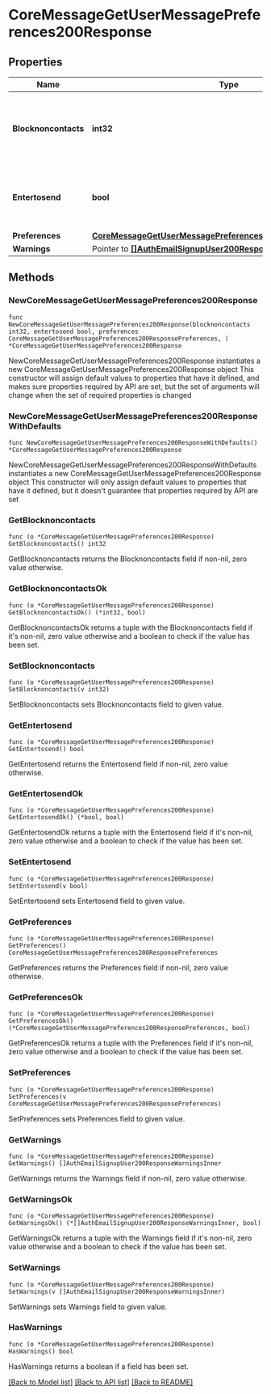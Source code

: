 # CoreMessageGetUserMessagePreferences200Response

## Properties

Name | Type | Description | Notes
------------ | ------------- | ------------- | -------------
**Blocknoncontacts** | **int32** | Privacy messaging setting to define who can message you | [default to null]
**Entertosend** | **bool** | User preference for using enter to send messages | [default to null]
**Preferences** | [**CoreMessageGetUserMessagePreferences200ResponsePreferences**](CoreMessageGetUserMessagePreferences200ResponsePreferences.md) |  | 
**Warnings** | Pointer to [**[]AuthEmailSignupUser200ResponseWarningsInner**](AuthEmailSignupUser200ResponseWarningsInner.md) |  | [optional] 

## Methods

### NewCoreMessageGetUserMessagePreferences200Response

`func NewCoreMessageGetUserMessagePreferences200Response(blocknoncontacts int32, entertosend bool, preferences CoreMessageGetUserMessagePreferences200ResponsePreferences, ) *CoreMessageGetUserMessagePreferences200Response`

NewCoreMessageGetUserMessagePreferences200Response instantiates a new CoreMessageGetUserMessagePreferences200Response object
This constructor will assign default values to properties that have it defined,
and makes sure properties required by API are set, but the set of arguments
will change when the set of required properties is changed

### NewCoreMessageGetUserMessagePreferences200ResponseWithDefaults

`func NewCoreMessageGetUserMessagePreferences200ResponseWithDefaults() *CoreMessageGetUserMessagePreferences200Response`

NewCoreMessageGetUserMessagePreferences200ResponseWithDefaults instantiates a new CoreMessageGetUserMessagePreferences200Response object
This constructor will only assign default values to properties that have it defined,
but it doesn't guarantee that properties required by API are set

### GetBlocknoncontacts

`func (o *CoreMessageGetUserMessagePreferences200Response) GetBlocknoncontacts() int32`

GetBlocknoncontacts returns the Blocknoncontacts field if non-nil, zero value otherwise.

### GetBlocknoncontactsOk

`func (o *CoreMessageGetUserMessagePreferences200Response) GetBlocknoncontactsOk() (*int32, bool)`

GetBlocknoncontactsOk returns a tuple with the Blocknoncontacts field if it's non-nil, zero value otherwise
and a boolean to check if the value has been set.

### SetBlocknoncontacts

`func (o *CoreMessageGetUserMessagePreferences200Response) SetBlocknoncontacts(v int32)`

SetBlocknoncontacts sets Blocknoncontacts field to given value.


### GetEntertosend

`func (o *CoreMessageGetUserMessagePreferences200Response) GetEntertosend() bool`

GetEntertosend returns the Entertosend field if non-nil, zero value otherwise.

### GetEntertosendOk

`func (o *CoreMessageGetUserMessagePreferences200Response) GetEntertosendOk() (*bool, bool)`

GetEntertosendOk returns a tuple with the Entertosend field if it's non-nil, zero value otherwise
and a boolean to check if the value has been set.

### SetEntertosend

`func (o *CoreMessageGetUserMessagePreferences200Response) SetEntertosend(v bool)`

SetEntertosend sets Entertosend field to given value.


### GetPreferences

`func (o *CoreMessageGetUserMessagePreferences200Response) GetPreferences() CoreMessageGetUserMessagePreferences200ResponsePreferences`

GetPreferences returns the Preferences field if non-nil, zero value otherwise.

### GetPreferencesOk

`func (o *CoreMessageGetUserMessagePreferences200Response) GetPreferencesOk() (*CoreMessageGetUserMessagePreferences200ResponsePreferences, bool)`

GetPreferencesOk returns a tuple with the Preferences field if it's non-nil, zero value otherwise
and a boolean to check if the value has been set.

### SetPreferences

`func (o *CoreMessageGetUserMessagePreferences200Response) SetPreferences(v CoreMessageGetUserMessagePreferences200ResponsePreferences)`

SetPreferences sets Preferences field to given value.


### GetWarnings

`func (o *CoreMessageGetUserMessagePreferences200Response) GetWarnings() []AuthEmailSignupUser200ResponseWarningsInner`

GetWarnings returns the Warnings field if non-nil, zero value otherwise.

### GetWarningsOk

`func (o *CoreMessageGetUserMessagePreferences200Response) GetWarningsOk() (*[]AuthEmailSignupUser200ResponseWarningsInner, bool)`

GetWarningsOk returns a tuple with the Warnings field if it's non-nil, zero value otherwise
and a boolean to check if the value has been set.

### SetWarnings

`func (o *CoreMessageGetUserMessagePreferences200Response) SetWarnings(v []AuthEmailSignupUser200ResponseWarningsInner)`

SetWarnings sets Warnings field to given value.

### HasWarnings

`func (o *CoreMessageGetUserMessagePreferences200Response) HasWarnings() bool`

HasWarnings returns a boolean if a field has been set.


[[Back to Model list]](../README.md#documentation-for-models) [[Back to API list]](../README.md#documentation-for-api-endpoints) [[Back to README]](../README.md)


